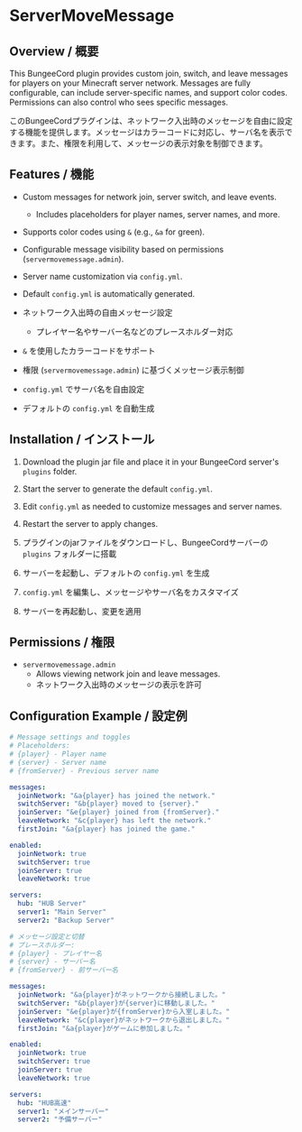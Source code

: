 # ServerMoveMessage
## Overview / 概要
This BungeeCord plugin provides custom join, switch, and leave messages for players on your Minecraft server network. Messages are fully configurable, can include server-specific names, and support color codes. Permissions can also control who sees specific messages.

このBungeeCordプラグインは、ネットワーク入出時のメッセージを自由に設定する機能を提供します。メッセージはカラーコードに対応し、サーバ名を表示できます。また、権限を利用して、メッセージの表示対象を制御できます。

## Features / 機能
- Custom messages for network join, server switch, and leave events.
  - Includes placeholders for player names, server names, and more.
- Supports color codes using `&` (e.g., `&a` for green).
- Configurable message visibility based on permissions (`servermovemessage.admin`).
- Server name customization via `config.yml`.
- Default `config.yml` is automatically generated.

- ネットワーク入出時の自由メッセージ設定
  - プレイヤー名やサーバー名などのプレースホルダー対応
- `&` を使用したカラーコードをサポート
- 権限 (`servermovemessage.admin`) に基づくメッセージ表示制御
- `config.yml` でサーバ名を自由設定
- デフォルトの `config.yml` を自動生成

## Installation / インストール
1. Download the plugin jar file and place it in your BungeeCord server's `plugins` folder.
2. Start the server to generate the default `config.yml`.
3. Edit `config.yml` as needed to customize messages and server names.
4. Restart the server to apply changes.

1. プラグインのjarファイルをダウンロードし、BungeeCordサーバーの `plugins` フォルダーに搭載
2. サーバーを起動し、デフォルトの `config.yml` を生成
3. `config.yml` を編集し、メッセージやサーバ名をカスタマイズ
4. サーバーを再起動し、変更を適用

## Permissions / 権限
- `servermovemessage.admin`
  - Allows viewing network join and leave messages.
  - ネットワーク入出時のメッセージの表示を許可

## Configuration Example / 設定例
```yaml
# Message settings and toggles
# Placeholders:
# {player} - Player name
# {server} - Server name
# {fromServer} - Previous server name

messages:
  joinNetwork: "&a{player} has joined the network."
  switchServer: "&b{player} moved to {server}."
  joinServer: "&e{player} joined from {fromServer}."
  leaveNetwork: "&c{player} has left the network."
  firstJoin: "&a{player} has joined the game."

enabled:
  joinNetwork: true
  switchServer: true
  joinServer: true
  leaveNetwork: true

servers:
  hub: "HUB Server"
  server1: "Main Server"
  server2: "Backup Server"
```

```yaml
# メッセージ設定と切替
# プレースホルダー:
# {player} - プレイヤー名
# {server} - サーバー名
# {fromServer} - 前サーバー名

messages:
  joinNetwork: "&a{player}がネットワークから接続しました。"
  switchServer: "&b{player}が{server}に移動しました。"
  joinServer: "&e{player}が{fromServer}から入室しました。"
  leaveNetwork: "&c{player}がネットワークから退出しました。"
  firstJoin: "&a{player}がゲームに参加しました。"

enabled:
  joinNetwork: true
  switchServer: true
  joinServer: true
  leaveNetwork: true

servers:
  hub: "HUB高速"
  server1: "メインサーバー"
  server2: "予備サーバー"
```

